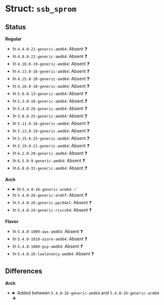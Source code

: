 # Struct: <code>ssb_sprom</code>

## Status
<b>Regular</b>
<ul>
<li>
In <code>4.4.0-21-generic-amd64</code>: Absent ❓
</li>
<li>
In <code>4.8.0-22-generic-amd64</code>: Absent ❓
</li>
<li>
In <code>4.10.0-19-generic-amd64</code>: Absent ❓
</li>
<li>
In <code>4.13.0-16-generic-amd64</code>: Absent ❓
</li>
<li>
In <code>4.15.0-20-generic-amd64</code>: Absent ❓
</li>
<li>
In <code>4.18.0-10-generic-amd64</code>: Absent ❓
</li>
<li>
In <code>5.0.0-13-generic-amd64</code>: Absent ❓
</li>
<li>
In <code>5.3.0-18-generic-amd64</code>: Absent ❓
</li>
<li>
In <code>5.4.0-26-generic-amd64</code>: Absent ❓
</li>
<li>
In <code>5.8.0-25-generic-amd64</code>: Absent ❓
</li>
<li>
In <code>5.11.0-16-generic-amd64</code>: Absent ❓
</li>
<li>
In <code>5.13.0-19-generic-amd64</code>: Absent ❓
</li>
<li>
In <code>5.15.0-25-generic-amd64</code>: Absent ❓
</li>
<li>
In <code>5.19.0-21-generic-amd64</code>: Absent ❓
</li>
<li>
In <code>6.2.0-20-generic-amd64</code>: Absent ❓
</li>
<li>
In <code>6.5.0-9-generic-amd64</code>: Absent ❓
</li>
<li>
In <code>6.8.0-31-generic-amd64</code>: Absent ❓
</li>
</ul>
<b>Arch</b>
<ul>
<li>
<details>
<summary>In <code>5.4.0-26-generic-arm64</code>: ✅</summary>

```c
struct ssb_sprom {
    u8 revision;
    u8[6] il0mac;
    u8[6] et0mac;
    u8[6] et1mac;
    u8[6] et2mac;
    u8 et0phyaddr;
    u8 et1phyaddr;
    u8 et2phyaddr;
    u8 et0mdcport;
    u8 et1mdcport;
    u8 et2mdcport;
    u16 dev_id;
    u16 board_rev;
    u16 board_num;
    u16 board_type;
    u8 country_code;
    char[2] alpha2;
    u8 leddc_on_time;
    u8 leddc_off_time;
    u8 ant_available_a;
    u8 ant_available_bg;
    u16 pa0b0;
    u16 pa0b1;
    u16 pa0b2;
    u16 pa1b0;
    u16 pa1b1;
    u16 pa1b2;
    u16 pa1lob0;
    u16 pa1lob1;
    u16 pa1lob2;
    u16 pa1hib0;
    u16 pa1hib1;
    u16 pa1hib2;
    u8 gpio0;
    u8 gpio1;
    u8 gpio2;
    u8 gpio3;
    u8 maxpwr_bg;
    u8 maxpwr_al;
    u8 maxpwr_a;
    u8 maxpwr_ah;
    u8 itssi_a;
    u8 itssi_bg;
    u8 tri2g;
    u8 tri5gl;
    u8 tri5g;
    u8 tri5gh;
    u8[4] txpid2g;
    u8[4] txpid5gl;
    u8[4] txpid5g;
    u8[4] txpid5gh;
    s8 rxpo2g;
    s8 rxpo5g;
    u8 rssisav2g;
    u8 rssismc2g;
    u8 rssismf2g;
    u8 bxa2g;
    u8 rssisav5g;
    u8 rssismc5g;
    u8 rssismf5g;
    u8 bxa5g;
    u16 cck2gpo;
    u32 ofdm2gpo;
    u32 ofdm5glpo;
    u32 ofdm5gpo;
    u32 ofdm5ghpo;
    u32 boardflags;
    u32 boardflags2;
    u32 boardflags3;
    u16 boardflags_lo;
    u16 boardflags_hi;
    u16 boardflags2_lo;
    u16 boardflags2_hi;
    struct ssb_sprom_core_pwr_info[4] core_pwr_info;
    struct (anon) antenna_gain;
    struct (anon) fem;
    u16[8] mcs2gpo;
    u16[8] mcs5gpo;
    u16[8] mcs5glpo;
    u16[8] mcs5ghpo;
    u8 opo;
    u8[3] rxgainerr2ga;
    u8[3] rxgainerr5gla;
    u8[3] rxgainerr5gma;
    u8[3] rxgainerr5gha;
    u8[3] rxgainerr5gua;
    u8[3] noiselvl2ga;
    u8[3] noiselvl5gla;
    u8[3] noiselvl5gma;
    u8[3] noiselvl5gha;
    u8[3] noiselvl5gua;
    u8 regrev;
    u8 txchain;
    u8 rxchain;
    u8 antswitch;
    u16 cddpo;
    u16 stbcpo;
    u16 bw40po;
    u16 bwduppo;
    u8 tempthresh;
    u8 tempoffset;
    u16 rawtempsense;
    u8 measpower;
    u8 tempsense_slope;
    u8 tempcorrx;
    u8 tempsense_option;
    u8 freqoffset_corr;
    u8 iqcal_swp_dis;
    u8 hw_iqcal_en;
    u8 elna2g;
    u8 elna5g;
    u8 phycal_tempdelta;
    u8 temps_period;
    u8 temps_hysteresis;
    u8 measpower1;
    u8 measpower2;
    u8 pcieingress_war;
    u16 cckbw202gpo;
    u16 cckbw20ul2gpo;
    u32 legofdmbw202gpo;
    u32 legofdmbw20ul2gpo;
    u32 legofdmbw205glpo;
    u32 legofdmbw20ul5glpo;
    u32 legofdmbw205gmpo;
    u32 legofdmbw20ul5gmpo;
    u32 legofdmbw205ghpo;
    u32 legofdmbw20ul5ghpo;
    u32 mcsbw202gpo;
    u32 mcsbw20ul2gpo;
    u32 mcsbw402gpo;
    u32 mcsbw205glpo;
    u32 mcsbw20ul5glpo;
    u32 mcsbw405glpo;
    u32 mcsbw205gmpo;
    u32 mcsbw20ul5gmpo;
    u32 mcsbw405gmpo;
    u32 mcsbw205ghpo;
    u32 mcsbw20ul5ghpo;
    u32 mcsbw405ghpo;
    u16 mcs32po;
    u16 legofdm40duppo;
    u8 sar2g;
    u8 sar5g;
}
```
</details>
</li>
<li>
In <code>5.4.0-26-generic-armhf</code>: Absent ❓
</li>
<li>
In <code>5.4.0-26-generic-ppc64el</code>: Absent ❓
</li>
<li>
In <code>5.4.0-24-generic-riscv64</code>: Absent ❓
</li>
</ul>
<b>Flavor</b>
<ul>
<li>
In <code>5.4.0-1009-aws-amd64</code>: Absent ❓
</li>
<li>
In <code>5.4.0-1010-azure-amd64</code>: Absent ❓
</li>
<li>
In <code>5.4.0-1009-gcp-amd64</code>: Absent ❓
</li>
<li>
In <code>5.4.0-26-lowlatency-amd64</code>: Absent ❓
</li>
</ul>

## Differences
<b>Arch</b>
<ul>
<li>
<details>
<summary>Added between <code>5.4.0-26-generic-amd64</code> and <code>5.4.0-26-generic-arm64</code> ➕</summary>

```c
struct ssb_sprom {
    u8 revision;
    u8[6] il0mac;
    u8[6] et0mac;
    u8[6] et1mac;
    u8[6] et2mac;
    u8 et0phyaddr;
    u8 et1phyaddr;
    u8 et2phyaddr;
    u8 et0mdcport;
    u8 et1mdcport;
    u8 et2mdcport;
    u16 dev_id;
    u16 board_rev;
    u16 board_num;
    u16 board_type;
    u8 country_code;
    char[2] alpha2;
    u8 leddc_on_time;
    u8 leddc_off_time;
    u8 ant_available_a;
    u8 ant_available_bg;
    u16 pa0b0;
    u16 pa0b1;
    u16 pa0b2;
    u16 pa1b0;
    u16 pa1b1;
    u16 pa1b2;
    u16 pa1lob0;
    u16 pa1lob1;
    u16 pa1lob2;
    u16 pa1hib0;
    u16 pa1hib1;
    u16 pa1hib2;
    u8 gpio0;
    u8 gpio1;
    u8 gpio2;
    u8 gpio3;
    u8 maxpwr_bg;
    u8 maxpwr_al;
    u8 maxpwr_a;
    u8 maxpwr_ah;
    u8 itssi_a;
    u8 itssi_bg;
    u8 tri2g;
    u8 tri5gl;
    u8 tri5g;
    u8 tri5gh;
    u8[4] txpid2g;
    u8[4] txpid5gl;
    u8[4] txpid5g;
    u8[4] txpid5gh;
    s8 rxpo2g;
    s8 rxpo5g;
    u8 rssisav2g;
    u8 rssismc2g;
    u8 rssismf2g;
    u8 bxa2g;
    u8 rssisav5g;
    u8 rssismc5g;
    u8 rssismf5g;
    u8 bxa5g;
    u16 cck2gpo;
    u32 ofdm2gpo;
    u32 ofdm5glpo;
    u32 ofdm5gpo;
    u32 ofdm5ghpo;
    u32 boardflags;
    u32 boardflags2;
    u32 boardflags3;
    u16 boardflags_lo;
    u16 boardflags_hi;
    u16 boardflags2_lo;
    u16 boardflags2_hi;
    struct ssb_sprom_core_pwr_info[4] core_pwr_info;
    struct (anon) antenna_gain;
    struct (anon) fem;
    u16[8] mcs2gpo;
    u16[8] mcs5gpo;
    u16[8] mcs5glpo;
    u16[8] mcs5ghpo;
    u8 opo;
    u8[3] rxgainerr2ga;
    u8[3] rxgainerr5gla;
    u8[3] rxgainerr5gma;
    u8[3] rxgainerr5gha;
    u8[3] rxgainerr5gua;
    u8[3] noiselvl2ga;
    u8[3] noiselvl5gla;
    u8[3] noiselvl5gma;
    u8[3] noiselvl5gha;
    u8[3] noiselvl5gua;
    u8 regrev;
    u8 txchain;
    u8 rxchain;
    u8 antswitch;
    u16 cddpo;
    u16 stbcpo;
    u16 bw40po;
    u16 bwduppo;
    u8 tempthresh;
    u8 tempoffset;
    u16 rawtempsense;
    u8 measpower;
    u8 tempsense_slope;
    u8 tempcorrx;
    u8 tempsense_option;
    u8 freqoffset_corr;
    u8 iqcal_swp_dis;
    u8 hw_iqcal_en;
    u8 elna2g;
    u8 elna5g;
    u8 phycal_tempdelta;
    u8 temps_period;
    u8 temps_hysteresis;
    u8 measpower1;
    u8 measpower2;
    u8 pcieingress_war;
    u16 cckbw202gpo;
    u16 cckbw20ul2gpo;
    u32 legofdmbw202gpo;
    u32 legofdmbw20ul2gpo;
    u32 legofdmbw205glpo;
    u32 legofdmbw20ul5glpo;
    u32 legofdmbw205gmpo;
    u32 legofdmbw20ul5gmpo;
    u32 legofdmbw205ghpo;
    u32 legofdmbw20ul5ghpo;
    u32 mcsbw202gpo;
    u32 mcsbw20ul2gpo;
    u32 mcsbw402gpo;
    u32 mcsbw205glpo;
    u32 mcsbw20ul5glpo;
    u32 mcsbw405glpo;
    u32 mcsbw205gmpo;
    u32 mcsbw20ul5gmpo;
    u32 mcsbw405gmpo;
    u32 mcsbw205ghpo;
    u32 mcsbw20ul5ghpo;
    u32 mcsbw405ghpo;
    u16 mcs32po;
    u16 legofdm40duppo;
    u8 sar2g;
    u8 sar5g;
}
```
</details>
</li>
</ul>
